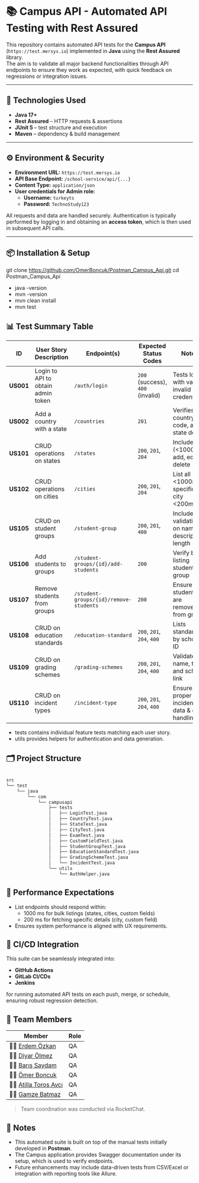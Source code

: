 # 📚 Campus API - Automated API Testing with Rest Assured

This repository contains automated API tests for the **Campus API** (`https://test.mersys.io`) implemented in **Java** using the **Rest Assured** library.  
The aim is to validate all major backend functionalities through API endpoints to ensure they work as expected, with quick feedback on regressions or integration issues.

---

## 🚀 Technologies Used

- **Java 17+**
- **Rest Assured** – HTTP requests & assertions
- **JUnit 5** – test structure and execution
- **Maven** – dependency & build management

---

## ⚙️ Environment & Security

- **Environment URL:** `https://test.mersys.io`
- **API Base Endpoint:** `/school-service/api/{...}`
- **Content Type:** `application/json`
- **User credentials for Admin role:**
  - **Username:** `turkeyts`
  - **Password:** `TechnoStudy123`

All requests and data are handled securely. Authentication is typically performed by logging in and obtaining an **access token**, which is then used in subsequent API calls.

---

## 📦 Installation & Setup


git clone https://github.com/OmerBoncuk/Postman_Campus_Api.git
cd Postman_Campus_Api

- java -version
- mvn -version
- mvn clean install
- mvn test

## 📊 Test Summary Table
| ID        | User Story Description             | Endpoint(s)                            | Expected Status Codes            | Notes                                             |
| --------- | ---------------------------------- | -------------------------------------- | -------------------------------- | ------------------------------------------------- |
| **US001** | Login to API to obtain admin token | `/auth/login`                          | `200` (success), `400` (invalid) | Tests login with valid & invalid credentials      |
| **US002** | Add a country with a state         | `/countries`                           | `201`                            | Verifies country, code, and state details         |
| **US101** | CRUD operations on states          | `/states`                              | `200`, `201`, `204`              | Includes list (<1000ms), add, edit, delete        |
| **US102** | CRUD operations on cities          | `/cities`                              | `200`, `201`, `204`              | List all <1000ms, specific city <200ms            |
| **US105** | CRUD on student groups             | `/student-group`                       | `200`, `201`, `400`              | Includes validations on name & description length |
| **US106** | Add students to groups             | `/student-groups/{id}/add-students`    | `200`                            | Verify by listing students in group               |
| **US107** | Remove students from groups        | `/student-groups/{id}/remove-students` | `200`                            | Ensure students are removed from group            |
| **US108** | CRUD on education standards        | `/education-standard`                  | `200`, `201`, `204`, `400`       | Lists standards by school ID                      |
| **US109** | CRUD on grading schemes            | `/grading-schemes`                     | `200`, `201`, `204`, `400`       | Validates name, type, and school link             |
| **US110** | CRUD on incident types             | `/incident-type`                       | `200`, `201`, `204`, `400`       | Ensures proper incident data & error handling     |

* tests contains individual feature tests matching each user story.
* utils provides helpers for authentication and data generation.

  
## 🗂 Project Structure

```bash

src
└── test
    └── java
        └── com
            └── campusapi
                ├── tests
                │   ├── LoginTest.java
                │   ├── CountryTest.java
                │   ├── StateTest.java
                │   ├── CityTest.java
                │   ├── ExamTest.java
                │   ├── CustomFieldTest.java
                │   ├── StudentGroupTest.java
                │   ├── EducationStandardTest.java
                │   ├── GradingSchemeTest.java
                │   └── IncidentTest.java
                └── utils
                    └── AuthHelper.java
```
## 🧪 Performance Expectations

- List endpoints should respond within:
    - 1000 ms for bulk listings (states, cities, custom fields)
    - 200 ms for fetching specific details (city, custom field)
- Ensures system performance is aligned with UX requirements.
## 🔄 CI/CD Integration
This suite can be seamlessly integrated into:

- **GitHub Actions**
- **GitLab CI/CDs**
- **Jenkins**

for running automated API tests on each push, merge, or schedule, ensuring robust regression detection.
## 👥 Team Members

| Member | Role |
|-----------|----------------|
| 🧑‍💻 [Erdem Özkan](https://github.com/ErdemOzkann) | QA |
| 👩‍💻 [Diyar Ölmez](https://github.com/diyar-olmez) | QA |
| 👨‍💻 [Barış Saydam](https://github.com/BarisSaydam) | QA |
| 👨‍💻 [Ömer Boncuk](https://github.com/OmerBoncuk) | QA |
| 👨‍💻 [Atilla Toros Avcı](https://github.com/AtillaTorosAvci) | QA |
| 👩‍💻 [Gamze Batmaz](https://github.com/GAMZE3845) | QA |

> Team coordination was conducted via RocketChat. 

## 📝 Notes
- This automated suite is built on top of the manual tests initially developed in **Postman**.
- The Campus application provides Swagger documentation under its setup, which is used to verify endpoints.
- Future enhancements may include data-driven tests from CSV/Excel or integration with reporting tools like Allure.
